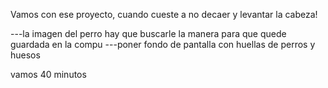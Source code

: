 Vamos con ese proyecto, cuando cueste a no decaer y levantar la cabeza!

---la imagen del perro hay que buscarle la manera para que quede guardada en la compu
---poner fondo de pantalla con huellas de perros y huesos


vamos 40 minutos
